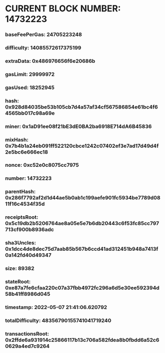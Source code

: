 # CURRENT BLOCK NUMBER: 14732223

### baseFeePerGas: 24705223248
### difficulty: 14085572617375199
### extraData: 0x486976656f6e20686b
### gasLimit: 29999972
### gasUsed: 18252945
### hash: 0x928d84035be53b105cb7d4a57af34cf567586854e61bc4f64565bb017c98a69e
### miner: 0x1aD91ee08f21bE3dE0BA2ba6918E714dA6B45836
### mixHash: 0x7b4b1a24eb091ff522120cbce1242c07402ef3e7ad17d49d4f2e5bc6e666ec18
### nonce: 0xc52e0c8075cc7975
### number: 14732223
### parentHash: 0x286f7792af2d1d44ae5b0ab1c199aefe901fc5934be7789d0811f16c4534f35d
### receiptsRoot: 0x5c19db2b5206764ae8a05e5e7b6db20443c6f53fc85cc797713cf900b8936adc
### sha3Uncles: 0x1dcc4de8dec75d7aab85b567b6ccd41ad312451b948a7413f0a142fd40d49347
### size: 89382
### stateRoot: 0xe87a7fe6cfaa220c07a37fbb4972fc296a6d5e30ee592394d58b41ff8986d045
### timestamp: 2022-05-07 21:41:06.620792
### totalDifficulty: 48356790155741041719240
### transactionsRoot: 0x2ffde6a931914c25866117b13c706a582fdea8b0fbdd6a52c60629a4ed7c9264
